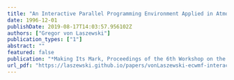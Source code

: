 ```yaml
---
title: "An Interactive Parallel Programming Environment Applied in Atmospheric Science"
date: 1996-12-01
publishDate: 2019-08-17T14:03:57.956102Z
authors: ["Gregor von Laszewski"]
publication_types: ["1"]
abstract: ""
featured: false
publication: "*Making Its Mark, Proceedings of the 6th Workshop on the Use of Parallel Processors in Meteorology*"
url_pdf: "https://laszewski.github.io/papers/vonLaszewski-ecwmf-interactive.pdf"
---
```


